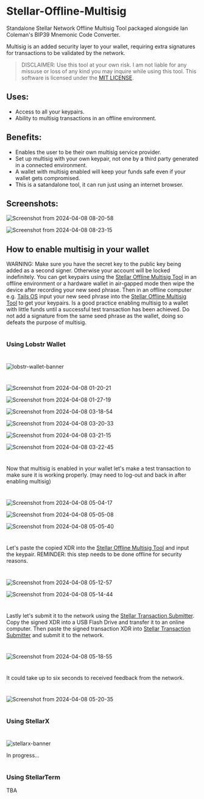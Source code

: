 # Stellar-Offline-Multisig
Standalone Stellar Network Offline Multisig Tool packaged alongside Ian Coleman's BIP39 Mnemonic Code Converter.

Multisig is an added security layer to your wallet, requiring extra signatures for transactions to be validated by the network.

>DISCLAIMER: Use this tool at your own risk. I am not liable for any missuse or loss of any kind you may inquire while using this tool.
This software is licensed under the [MIT LICENSE](https://github.com/Chevy-Lu/Stellar-Transaction-Submitter/blob/main/LICENSE).

## Uses:

- Access to all your keypairs.
- Ability to multisig transactions in an offline environment.

## Benefits:

- Enables the user to be their own multisig service provider.
- Set up multisig with your own keypair, not one by a third party generated in a connected environment.
- A wallet with multisig enabled will keep your funds safe even if your wallet gets compromised.
- This is a satandalone tool, it can run just using an internet browser.

## Screenshots:

![Screenshot from 2024-04-08 08-20-58](https://github.com/Chevy-Lu/Stellar-Offline-Multisig/assets/31299824/5e3b87c8-9759-4e4d-9ff7-e9de50d2a49b)

![Screenshot from 2024-04-08 08-23-15](https://github.com/Chevy-Lu/Stellar-Offline-Multisig/assets/31299824/cdc8b827-1a27-40e6-a9a4-9b47a972de01)


## How to enable multisig in your wallet

WARNING: Make sure you have the secret key to the public key being added as a second signer. Otherwise your account will be locked indefinitely.
You can get keypairs using the [Stellar Offline Multisig Tool](https://github.com/Chevy-Lu/Stellar-Offline-Multisig/releases) in an offline environment or a hardware wallet in air-gapped mode then wipe the device after recording your new seed phrase. Then in an offline computer e.g. [Tails OS](https://tails.net/) input your new seed phrase into the [Stellar Offline Multisig Tool](https://github.com/Chevy-Lu/Stellar-Offline-Multisig/releases) to get your keypairs. Is a good practice enabling multisig to a wallet with little funds until a successful test transaction has been achieved. Do not add a signature from the same seed phrase as the wallet, doing so defeats the purpose of multisig.

#

### Using Lobstr Wallet

#

![lobstr-wallet-banner](https://github.com/Chevy-Lu/Stellar-Offline-Multisig/assets/31299824/aa9728ef-8b06-4607-98ff-247d18b7be08)

#

![Screenshot from 2024-04-08 01-20-21](https://github.com/Chevy-Lu/Stellar-Offline-Multisig/assets/31299824/5febf202-ab92-45f5-a953-31b5287707da)

![Screenshot from 2024-04-08 01-27-19](https://github.com/Chevy-Lu/Stellar-Offline-Multisig/assets/31299824/c0a4abc3-8206-4309-8afb-982f710a47b0)

![Screenshot from 2024-04-08 03-18-54](https://github.com/Chevy-Lu/Stellar-Offline-Multisig/assets/31299824/c7d1d9a5-54a2-42d9-9ec4-58775de405eb)

![Screenshot from 2024-04-08 03-20-33](https://github.com/Chevy-Lu/Stellar-Offline-Multisig/assets/31299824/0729c26c-4374-424d-bdb8-cc6a7c854a85)

![Screenshot from 2024-04-08 03-21-15](https://github.com/Chevy-Lu/Stellar-Offline-Multisig/assets/31299824/7315d1a3-2468-4c19-9e05-e120850b6761)

![Screenshot from 2024-04-08 03-22-45](https://github.com/Chevy-Lu/Stellar-Offline-Multisig/assets/31299824/091fb05e-49db-4102-8e65-320e306b52ea)

#

Now that multisig is enabled in your wallet let's make a test transaction to make sure it is working properly. (may need to log-out and back in after enabling multisig)

#

![Screenshot from 2024-04-08 05-04-17](https://github.com/Chevy-Lu/Stellar-Offline-Multisig/assets/31299824/ff93e573-7846-4684-a999-01d57b61fca8)

![Screenshot from 2024-04-08 05-05-08](https://github.com/Chevy-Lu/Stellar-Offline-Multisig/assets/31299824/cefb075c-e67a-4bc2-9437-2c8571f0b5cc)

![Screenshot from 2024-04-08 05-05-40](https://github.com/Chevy-Lu/Stellar-Offline-Multisig/assets/31299824/d2ebe5f3-f7c0-4cda-87de-de01f183306e)

#

Let's paste the copied XDR into the [Stellar Offline Multisig Tool](https://github.com/Chevy-Lu/Stellar-Offline-Multisig/releases) and input the keypair. REMINDER: this step needs to be done offline for security reasons.

#

![Screenshot from 2024-04-08 05-12-57](https://github.com/Chevy-Lu/Stellar-Offline-Multisig/assets/31299824/97817bd4-4a41-4b9e-9016-bbd812f7b762)

![Screenshot from 2024-04-08 05-14-44](https://github.com/Chevy-Lu/Stellar-Offline-Multisig/assets/31299824/5f4e24e7-8cc6-4372-95be-166905ae48e6)

#

Lastly let's submit it to the network using the [Stellar Transaction Submitter](https://github.com/Chevy-Lu/Stellar-Transaction-Submitter). Copy the signed XDR into a USB Flash Drive and transfer it to an online computer. Then paste the signed transaction XDR into [Stellar Transaction Submitter](https://github.com/Chevy-Lu/Stellar-Transaction-Submitter) and submit it to the network.

#
![Screenshot from 2024-04-08 05-18-55](https://github.com/Chevy-Lu/Stellar-Offline-Multisig/assets/31299824/b3f71400-9012-4d32-b520-d6a9fc78562f)
#
It could take up to six seconds to received feedback from the network.
#
![Screenshot from 2024-04-08 05-20-35](https://github.com/Chevy-Lu/Stellar-Offline-Multisig/assets/31299824/665423b0-519b-4be8-8d9f-3ccb0da9e300)

#

### Using StellarX

#

![stellarx-banner](https://github.com/Chevy-Lu/Stellar-Offline-Multisig/assets/31299824/168b8504-1760-4bc2-b097-b7f0c33ae495)

In progress...

#

### Using StellarTerm
TBA

#



